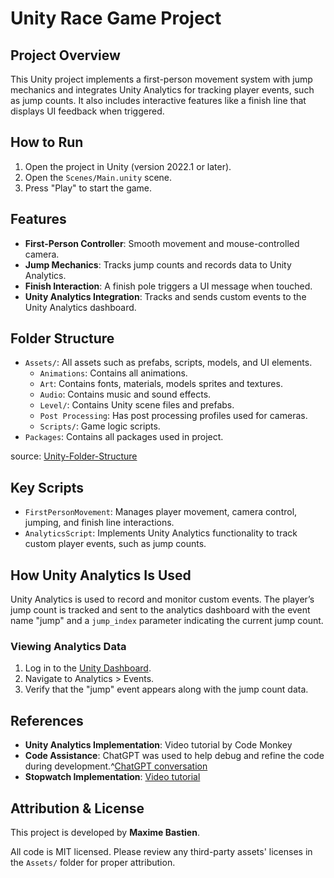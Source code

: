 # Unity Race Game Project
## Project Overview
This Unity project implements a first-person movement system with jump mechanics and integrates Unity Analytics for tracking player events, such as jump counts. It also includes interactive features like a finish line that displays UI feedback when triggered.

## How to Run
1. Open the project in Unity (version 2022.1 or later).
2. Open the `Scenes/Main.unity` scene.
3. Press "Play" to start the game.

## Features
- **First-Person Controller**: Smooth movement and mouse-controlled camera.
- **Jump Mechanics**: Tracks jump counts and records data to Unity Analytics.
- **Finish Interaction**: A finish pole triggers a UI message when touched.
- **Unity Analytics Integration**: Tracks and sends custom events to the Unity Analytics dashboard.


## Folder Structure
- `Assets/`: All assets such as prefabs, scripts, models, and UI elements.
  - `Animations`: Contains all animations.
  - `Art`: Contains fonts, materials, models sprites and textures.
  - `Audio`: Contains music and sound effects.
  - `Level/`: Contains Unity scene files and prefabs.
  - `Post Processing`: Has post processing profiles used for cameras.
  - `Scripts/`: Game logic scripts.
- `Packages`: Contains all packages used in project.

source: [Unity-Folder-Structure](https://unity.com/how-to/organizing-your-project)

## Key Scripts
- `FirstPersonMovement`: Manages player movement, camera control, jumping, and finish line interactions.
- `AnalyticsScript`: Implements Unity Analytics functionality to track custom player events, such as jump counts.

## How Unity Analytics Is Used
Unity Analytics is used to record and monitor custom events. The player’s jump count is tracked and sent to the analytics dashboard with the event name "jump" and a `jump_index` parameter indicating the current jump count.

### Viewing Analytics Data
1. Log in to the [Unity Dashboard](https://cloud.unity.com/home/organizations/1374483532186/projects/f280becc-6a37-4842-b207-9507da68ee32/environments/b37097e3-0e87-4859-b56e-391c917411c5/analytics/v2/dashboards/game-performance).
2. Navigate to Analytics > Events.
3. Verify that the "jump" event appears along with the jump count data.

## References
- **Unity Analytics Implementation**: Video tutorial by Code Monkey
- **Code Assistance**: ChatGPT was used to help debug and refine the code during development.^[ChatGPT conversation](https://chatgpt.com/share/67434de9-c530-8007-9322-1a3c632d0040)
- **Stopwatch Implementation**: [Video tutorial](https://youtu.be/b1ONIoDfUes?si=D8reLyBQeEi6FeNz)

## Attribution & License
This project is developed by **Maxime Bastien**.

All code is MIT licensed. Please review any third-party assets' licenses in the `Assets/` folder for
proper attribution.